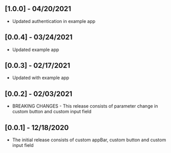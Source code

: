 ## [1.0.0] - 04/20/2021

* Updated authentication in example app

## [0.0.4] - 03/24/2021

* Updated example app

## [0.0.3] - 02/17/2021

* Updated with example app

## [0.0.2] - 02/03/2021

* BREAKING CHANGES - This release consists of parameter change in custom button and custom input field

## [0.0.1] - 12/18/2020

* The initial release consists of custom appBar, custom button and custom input field
